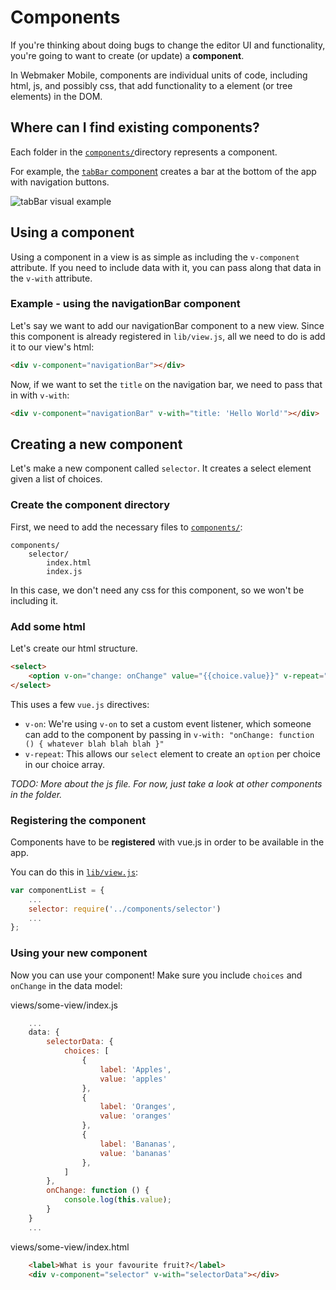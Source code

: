 # Components

If you're thinking about doing bugs to change the editor UI and functionality, you're going to want to create (or update) a **component**.

In Webmaker Mobile, components are individual units of code, including html, js, and possibly css, that add functionality to a element (or tree elements) in the DOM.

## Where can I find existing components?

Each folder in the [`components/`](https://github.com/mozillafordevelopment/webmaker-app/tree/master/components/)directory represents a component.

For example, the [`tabBar` component](https://github.com/mozillafordevelopment/webmaker-app/tree/master/components/tabBar) creates a bar at the bottom of the app with navigation buttons.

![tabBar visual example](https://k88hudson-screenshots.s3.amazonaws.com/screen-shots/k88mac@2x_2014-10-08_at_4.36.06_PM.png)

## Using a component

Using a component in a view is as simple as including the `v-component` attribute. If you need to include data with it, you can pass along that data in the `v-with` attribute.

### Example - using the navigationBar component

Let's say we want to add our navigationBar component to a new view. Since this component is already registered in `lib/view.js`, all we need to do is add it to our view's html:

```html
<div v-component="navigationBar"></div>
```

Now, if we want to set the `title` on the navigation bar, we need to pass that in with `v-with`:

```html
<div v-component="navigationBar" v-with="title: 'Hello World'"></div>
```

## Creating a new component

Let's make a new component called `selector`. It creates a select element given a list of choices.

### Create the component directory

First, we need to add the necessary files to [`components/`](https://github.com/mozillafordevelopment/webmaker-app/tree/master/components/):

```
components/
    selector/
        index.html
        index.js
```

In this case, we don't need any css for this component, so we won't be including it.

### Add some html

Let's create our html structure.

```html
<select>
    <option v-on="change: onChange" value="{{choice.value}}" v-repeat="choices">{{ choice.label }}</option>
</select>
```

This uses a few `vue.js` directives:

* `v-on`: We're using `v-on` to set a custom event listener, which someone can add to the component by passing in `v-with: "onChange: function () { whatever blah blah blah }"`
* `v-repeat`: This allows our `select` element to create an `option` per choice in our choice array.

*TODO: More about the js file. For now, just take a look at other components in the folder.*

### Registering the component

Components have to be **registered** with vue.js in order to be available in the app.

You can do this in [`lib/view.js`](https://github.com/mozillafordevelopment/webmaker-app/tree/master/lib/view.js):

```js
var componentList = {
    ...
    selector: require('../components/selector')
    ...
};
```

### Using your new component

Now you can use your component! Make sure you include `choices` and `onChange` in the data model:

views/some-view/index.js
```js
    ...
    data: {
        selectorData: {
            choices: [
                {
                    label: 'Apples',
                    value: 'apples'
                },
                {
                    label: 'Oranges',
                    value: 'oranges'
                },
                {
                    label: 'Bananas',
                    value: 'bananas'
                },
            ]
        },
        onChange: function () {
            console.log(this.value);
        }
    }
    ...
```

views/some-view/index.html
```html
    <label>What is your favourite fruit?</label>
    <div v-component="selector" v-with="selectorData"></div>
```

